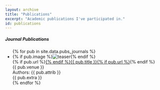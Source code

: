 ```yaml
---
layout: archive
title: "Publications"
excerpt: "Academic publications I've participated in."
id: publications
---
```


<h5>Journal Publications</h5>
  <ul class="menu-item publication-list">
    {% for pub in site.data.pubs_journals %}<li>
        <div class="publication">
            {% if pub.image %}<img src="/images/publications/covers/{{ pub.image }}" alt="teaser" class="pub-teaser">{% endif %}
            <div class="title pub-title">{% if pub.url %}<a href="{{ pub.url }}" target="_new">{% endif %}{{ pub.title }}{% if pub.url %}</a>{% endif %}</div>
            <div class="title pub-venue">{{ pub.venue }}</div>
            <div class="excerpt pub-authors">Authors: {{ pub.attrib }}</div>
            <div class="excerpt pub-extra">{{ pub.extra }}</div>
        </div>
    </li>{% endfor %}
  </ul>
